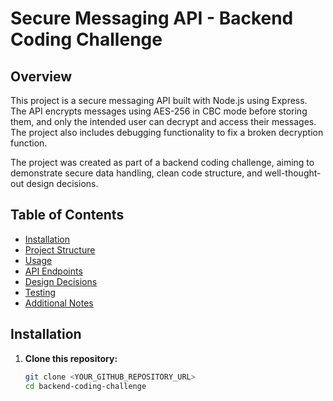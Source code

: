 # Secure Messaging API - Backend Coding Challenge

## Overview
This project is a secure messaging API built with Node.js using Express. The API encrypts messages using AES-256 in CBC mode before storing them, and only the intended user can decrypt and access their messages. The project also includes debugging functionality to fix a broken decryption function.

The project was created as part of a backend coding challenge, aiming to demonstrate secure data handling, clean code structure, and well-thought-out design decisions.

## Table of Contents
- [Installation](#installation)
- [Project Structure](#project-structure)
- [Usage](#usage)
- [API Endpoints](#api-endpoints)
- [Design Decisions](#design-decisions)
- [Testing](#testing)
- [Additional Notes](#additional-notes)

## Installation
1. **Clone this repository:**
   ```bash
   git clone <YOUR_GITHUB_REPOSITORY_URL>
   cd backend-coding-challenge

